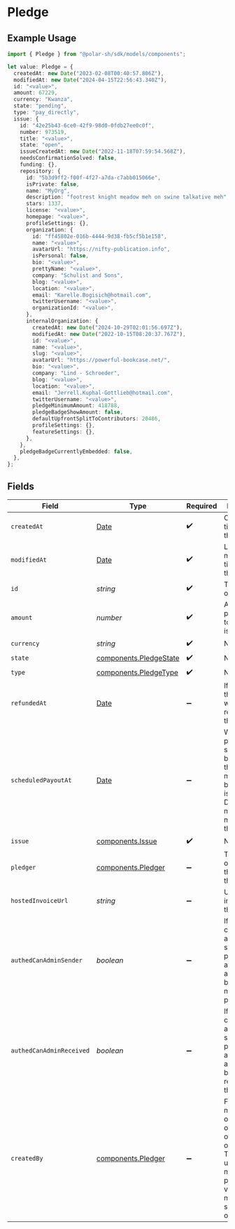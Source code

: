 # Pledge

## Example Usage

```typescript
import { Pledge } from "@polar-sh/sdk/models/components";

let value: Pledge = {
  createdAt: new Date("2023-02-08T00:40:57.806Z"),
  modifiedAt: new Date("2024-04-15T22:56:43.340Z"),
  id: "<value>",
  amount: 67229,
  currency: "Kwanza",
  state: "pending",
  type: "pay_directly",
  issue: {
    id: "42e25b43-6ce0-42f9-98d0-0fdb27ee0c0f",
    number: 973519,
    title: "<value>",
    state: "open",
    issueCreatedAt: new Date("2022-11-18T07:59:54.568Z"),
    needsConfirmationSolved: false,
    funding: {},
    repository: {
      id: "5b3d9ff2-f00f-4f27-a7da-c7abb015066e",
      isPrivate: false,
      name: "MyOrg",
      description: "footrest knight meadow meh on swine talkative meh",
      stars: 1337,
      license: "<value>",
      homepage: "<value>",
      profileSettings: {},
      organization: {
        id: "ff45802e-016b-4444-9d38-fb5cf5b1e158",
        name: "<value>",
        avatarUrl: "https://nifty-publication.info",
        isPersonal: false,
        bio: "<value>",
        prettyName: "<value>",
        company: "Schulist and Sons",
        blog: "<value>",
        location: "<value>",
        email: "Karelle.Bogisich@hotmail.com",
        twitterUsername: "<value>",
        organizationId: "<value>",
      },
      internalOrganization: {
        createdAt: new Date("2024-10-29T02:01:56.697Z"),
        modifiedAt: new Date("2022-10-15T08:20:37.767Z"),
        id: "<value>",
        name: "<value>",
        slug: "<value>",
        avatarUrl: "https://powerful-bookcase.net/",
        bio: "<value>",
        company: "Lind - Schroeder",
        blog: "<value>",
        location: "<value>",
        email: "Jerrell.Kuphal-Gottlieb@hotmail.com",
        twitterUsername: "<value>",
        pledgeMinimumAmount: 418788,
        pledgeBadgeShowAmount: false,
        defaultUpfrontSplitToContributors: 20486,
        profileSettings: {},
        featureSettings: {},
      },
    },
    pledgeBadgeCurrentlyEmbedded: false,
  },
};
```

## Fields

| Field                                                                                                                                                       | Type                                                                                                                                                        | Required                                                                                                                                                    | Description                                                                                                                                                 |
| ----------------------------------------------------------------------------------------------------------------------------------------------------------- | ----------------------------------------------------------------------------------------------------------------------------------------------------------- | ----------------------------------------------------------------------------------------------------------------------------------------------------------- | ----------------------------------------------------------------------------------------------------------------------------------------------------------- |
| `createdAt`                                                                                                                                                 | [Date](https://developer.mozilla.org/en-US/docs/Web/JavaScript/Reference/Global_Objects/Date)                                                               | :heavy_check_mark:                                                                                                                                          | Creation timestamp of the object.                                                                                                                           |
| `modifiedAt`                                                                                                                                                | [Date](https://developer.mozilla.org/en-US/docs/Web/JavaScript/Reference/Global_Objects/Date)                                                               | :heavy_check_mark:                                                                                                                                          | Last modification timestamp of the object.                                                                                                                  |
| `id`                                                                                                                                                        | *string*                                                                                                                                                    | :heavy_check_mark:                                                                                                                                          | The ID of the object.                                                                                                                                       |
| `amount`                                                                                                                                                    | *number*                                                                                                                                                    | :heavy_check_mark:                                                                                                                                          | Amount pledged towards the issue                                                                                                                            |
| `currency`                                                                                                                                                  | *string*                                                                                                                                                    | :heavy_check_mark:                                                                                                                                          | N/A                                                                                                                                                         |
| `state`                                                                                                                                                     | [components.PledgeState](../../models/components/pledgestate.md)                                                                                            | :heavy_check_mark:                                                                                                                                          | N/A                                                                                                                                                         |
| `type`                                                                                                                                                      | [components.PledgeType](../../models/components/pledgetype.md)                                                                                              | :heavy_check_mark:                                                                                                                                          | N/A                                                                                                                                                         |
| `refundedAt`                                                                                                                                                | [Date](https://developer.mozilla.org/en-US/docs/Web/JavaScript/Reference/Global_Objects/Date)                                                               | :heavy_minus_sign:                                                                                                                                          | If and when the pledge was refunded to the pledger                                                                                                          |
| `scheduledPayoutAt`                                                                                                                                         | [Date](https://developer.mozilla.org/en-US/docs/Web/JavaScript/Reference/Global_Objects/Date)                                                               | :heavy_minus_sign:                                                                                                                                          | When the payout is scheduled to be made to the maintainers behind the issue. Disputes must be made before this date.                                        |
| `issue`                                                                                                                                                     | [components.Issue](../../models/components/issue.md)                                                                                                        | :heavy_check_mark:                                                                                                                                          | N/A                                                                                                                                                         |
| `pledger`                                                                                                                                                   | [components.Pledger](../../models/components/pledger.md)                                                                                                    | :heavy_minus_sign:                                                                                                                                          | The user or organization that made this pledge                                                                                                              |
| `hostedInvoiceUrl`                                                                                                                                          | *string*                                                                                                                                                    | :heavy_minus_sign:                                                                                                                                          | URL of invoice for this pledge                                                                                                                              |
| `authedCanAdminSender`                                                                                                                                      | *boolean*                                                                                                                                                   | :heavy_minus_sign:                                                                                                                                          | If the currently authenticated subject can perform admin actions on behalf of the maker of the peldge                                                       |
| `authedCanAdminReceived`                                                                                                                                    | *boolean*                                                                                                                                                   | :heavy_minus_sign:                                                                                                                                          | If the currently authenticated subject can perform admin actions on behalf of the receiver of the peldge                                                    |
| `createdBy`                                                                                                                                                 | [components.Pledger](../../models/components/pledger.md)                                                                                                    | :heavy_minus_sign:                                                                                                                                          | For pledges made by an organization, or on behalf of an organization. This is the user that made the pledge. Only visible for members of said organization. |